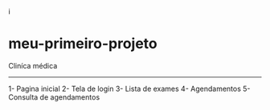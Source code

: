 i
# meu-primeiro-projeto

Cliníca médica

---------------------------------

1- Pagina inicial
2- Tela de login
3- Lista de exames
4- Agendamentos
5- Consulta de agendamentos
